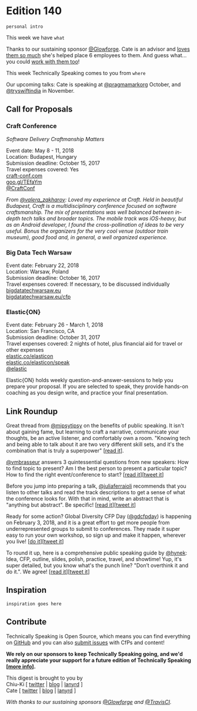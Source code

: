 # Edition 140

`personal intro`

This week we have `what`

Thanks to our sustaining sponsor [@Glowforge](http://twitter.com/glowforge). Cate is an advisor and [loves them so much](https://cate.blog/2015/10/21/lasers-and-practical-skills/) she's helped place 6 employees to them. And guess what... you could [work with them too](https://glowforge.com/jobs/)! 

This week Technically Speaking comes to you from `where`

Our upcoming talks: Cate is speaking at [@pragmamarkorg](http://twitter.com/pragmamarkorg) October, and [@tryswiftindia](http://twitter.com/tryswiftindia) in November.


## Call for Proposals

### Craft Conference
*Software Delivery Craftmanship Matters*

Event date: May 8 - 11, 2018  
Location: Budapest, Hungary  
Submission deadline: October 15, 2017  
Travel expenses covered: Yes  
[craft-conf.com](https://craft-conf.com)  
[goo.gl/TEfaYm](https://goo.gl/TEfaYm)  
[@CraftConf](https://twitter.com/CraftConf)

*From [@valera_zakharov](https://twitter.com/valera_zakharov): Loved my experience at Craft. Held in beautiful Budapest, Craft is a multidisciplinary conference focused on software craftsmanship. The mix of presentations was well balanced between in-depth tech talks and broader topics. The mobile track was iOS-heavy, but as an Android developer, I found the cross-pollination of ideas to be very useful. Bonus the organizers for the very cool venue (outdoor train museum), good food and, in general, a well organized experience.*


### Big Data Tech Warsaw

Event date: February 22, 2018  
Location: Warsaw, Poland  
Submission deadline: October 16, 2017  
Travel expenses covered: If necessary, to be discussed individually  
[bigdatatechwarsaw.eu](http://bigdatatechwarsaw.eu/)  
[bigdatatechwarsaw.eu/cfp](http://bigdatatechwarsaw.eu/cfp/)


### Elastic{ON}

Event date: February 26 - March 1, 2018  
Location: San Francisco, CA  
Submission deadline: October 31, 2017  
Travel expenses covered: 2 nights of hotel, plus financial aid for travel or other expenses  
[elastic.co/elasticon](https://www.elastic.co/elasticon)  
[elastic.co/elasticon/speak](https://www.elastic.co/elasticon/speak)  
[@elastic](https://twitter.com/elastic)

Elastic{ON} holds weekly question-and-answer-sessions to help you prepare your proposal. If you are selected to speak, they provide hands-on coaching as you design write, and practice your final presentation.


## Link Roundup

Great thread from [@mipsytipsy](https://twitter.com/mipsytipsy/) on the benefits of public speaking. It isn't about gaining fame, but learning to craft a narrative, communicate your thoughts, be an active listener, and comfortably own a room. "Knowing tech and being able to talk about it are two very different skill sets, and it's the combination that is truly a superpower" [[read it](https://twitter.com/mipsytipsy/status/912103246017294336)].

[@vmbrasseur](https://twitter.com/vmbrasseur) answers 3 quintessential questions from new speakers: How to find topic to present? Am I the best person to present a particular topic? How to find the right event/conference to start? [[read it](http://anonymoushash.vmbrasseur.com/2017/09/11/advice-for-new-speakers/)][[tweet it](https://twitter.com/home?status=Advice%20for%20new%20speakers%20from%20%40vmbrasseur%20http%3A//anonymoushash.vmbrasseur.com/2017/09/11/advice-for-new-speakers%20via%20%40techspeakdigest)]

Before you jump into preparing a talk, [@juliaferraioli](https://twitter.com/juliaferraioli) recommends that you listen to other talks and read the track descriptions to get a sense of what the conference looks for. With that in mind, write an abstract that is "anything but abstract". Be specific! [[read it](http://blog.juliaferraioli.com/2017/09/preparing-talk-before-you-start.html)][[tweet it](https://twitter.com/home?status=Preparing%20a%20talk%3A%20before%20you%20start%20by%20%40juliaferraioli%20http%3A//blog.juliaferraioli.com/2017/09/preparing-talk-before-you-start.html%20via%20%40techspeakdigest)]

Ready for some action? Global Diversity CFP Day ([@gdcfpday](https://twitter.com/gdcfpday)) is happening on February 3, 2018, and it is a great effort to get more people from underrepresented groups to submit to conferences. They made it super easy to run your own workshop, so sign up and make it happen, wherever you live! [[do it](https://www.globaldiversitycfpday.com/)][[tweet it](https://twitter.com/home?status=Global%20Diversity%20CFP%20Day%20is%20Feb%203,%202018.%20Run%20a%20workshop%20w%20guidance%20from%20%40gdcfpday!%20https%3A//www.globaldiversitycfpday.com%20via%20%40techspeakdigest)]

To round it up, here is a comprehensive public speaking guide by [@hynek](https://twitter.com/hynek): Idea, CFP, outline, slides, polish, practice, travel, and showtime! Yup, it's super detailed, but you know what's the punch line? "Don’t overthink it and do it.". We agree! [[read it](https://hynek.me/articles/speaking/)][[tweet it](https://twitter.com/home?status=A%20comprehensive%20public%20speaking%20guide%20from%20%40hynek%20https%3A//hynek.me/articles/speaking%20via%20%40techspeakdigest)]

## Inspiration

`inspiration goes here`  

## Contribute

Technically Speaking is Open Source, which means you can find everything on [GitHub](https://github.com/catehstn/technically-speaking/) and you can also [submit issues](https://github.com/catehstn/technically-speaking/issues/new) with CfPs and content!

**We rely on our sponsors to keep Technically Speaking going, and we'd really appreciate your support for a future edition of Technically Speaking [[more info](http://www.techspeak.email/sponsorship/)].**  


This digest is brought to you by  
Chiu-Ki [ [twitter](https://twitter.com/chiuki) | [blog](http://blog.sqisland.com/) | [lanyrd](http://lanyrd.com/profile/chiuki/) ]  
Cate [ [twitter](https://twitter.com/catehstn) | [blog](http://www.cate.blog/) | [lanyrd](http://lanyrd.com/profile/catehstn/) ]

*With thanks to our sustaining sponsors [@Glowforge](http://twitter.com/glowforge) and [@TravisCI](http://twitter.com/travisci).*
